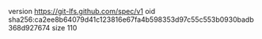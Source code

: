version https://git-lfs.github.com/spec/v1
oid sha256:ca2ee8b64079d41c123816e67fa4b598353d97c55c553b0930badb368d927674
size 110
